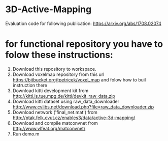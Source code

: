 # 3D-Active-Mapping
Evaluation code for following publication: https://arxiv.org/abs/1708.02074 

# for functional repository you have to folow these instructions:

1) Download this repository to workspace.
2) Download voxelmap repository from this url https://bitbucket.org/tpetricek/voxel_map and folow how to buil instruction there
3) Download kitti development kit from http://kitti.is.tue.mpg.de/kitti/devkit_raw_data.zip
4) Download kitti dataset using raw_data_downloader http://www.cvlibs.net/download.php?file=raw_data_downloader.zip 
5) Download network ('final_net.mat') from  http://ptak.felk.cvut.cz/enables3/data/active-3d-mapping/
6) Download and compile matconvnet from http://www.vlfeat.org/matconvnet/
7) Run demo.m

